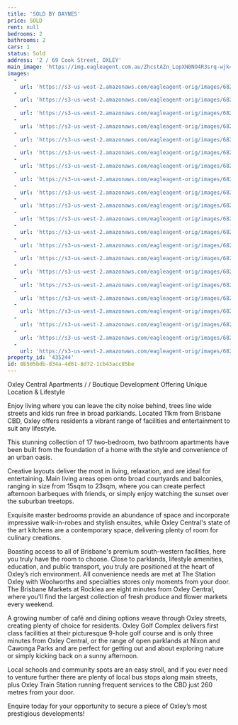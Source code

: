 ```yaml
---
title: 'SOLD BY DAYNES'
price: SOLD
rent: null
bedrooms: 2
bathrooms: 2
cars: 1
status: Sold
address: '2 / 69 Cook Street, OXLEY'
main_image: 'https://img.eagleagent.com.au/ZhcstAZn_LopXN0NO4R3srq-wjk=/1280x854/smart/https://s3-us-west-2.amazonaws.com/eagleagent-orig/images/6822155/130469038-image-M.jpg'
images:
  -
    url: 'https://s3-us-west-2.amazonaws.com/eagleagent-orig/images/6822175/130469038-image-U.jpg'
  -
    url: 'https://s3-us-west-2.amazonaws.com/eagleagent-orig/images/6822174/130469038-image-T.jpg'
  -
    url: 'https://s3-us-west-2.amazonaws.com/eagleagent-orig/images/6822173/130469038-image-S.jpg'
  -
    url: 'https://s3-us-west-2.amazonaws.com/eagleagent-orig/images/6822172/130469038-image-R.jpg'
  -
    url: 'https://s3-us-west-2.amazonaws.com/eagleagent-orig/images/6822171/130469038-image-Q.jpg'
  -
    url: 'https://s3-us-west-2.amazonaws.com/eagleagent-orig/images/6822170/130469038-image-P.jpg'
  -
    url: 'https://s3-us-west-2.amazonaws.com/eagleagent-orig/images/6822169/130469038-image-O.jpg'
  -
    url: 'https://s3-us-west-2.amazonaws.com/eagleagent-orig/images/6822168/130469038-image-N.jpg'
  -
    url: 'https://s3-us-west-2.amazonaws.com/eagleagent-orig/images/6822167/130469038-image-L.jpg'
  -
    url: 'https://s3-us-west-2.amazonaws.com/eagleagent-orig/images/6822166/130469038-image-K.jpg'
  -
    url: 'https://s3-us-west-2.amazonaws.com/eagleagent-orig/images/6822165/130469038-image-J.jpg'
  -
    url: 'https://s3-us-west-2.amazonaws.com/eagleagent-orig/images/6822164/130469038-image-I.jpg'
  -
    url: 'https://s3-us-west-2.amazonaws.com/eagleagent-orig/images/6822163/130469038-image-H.jpg'
  -
    url: 'https://s3-us-west-2.amazonaws.com/eagleagent-orig/images/6822162/130469038-image-G.jpg'
  -
    url: 'https://s3-us-west-2.amazonaws.com/eagleagent-orig/images/6822161/130469038-image-F.jpg'
  -
    url: 'https://s3-us-west-2.amazonaws.com/eagleagent-orig/images/6822160/130469038-image-E.jpg'
  -
    url: 'https://s3-us-west-2.amazonaws.com/eagleagent-orig/images/6822159/130469038-image-D.jpg'
  -
    url: 'https://s3-us-west-2.amazonaws.com/eagleagent-orig/images/6822158/130469038-image-C.jpg'
  -
    url: 'https://s3-us-west-2.amazonaws.com/eagleagent-orig/images/6822157/130469038-image-B.jpg'
  -
    url: 'https://s3-us-west-2.amazonaws.com/eagleagent-orig/images/6822156/130469038-image-A.jpg'
  -
    url: 'https://s3-us-west-2.amazonaws.com/eagleagent-orig/images/6822155/130469038-image-M.jpg'
property_id: '435244'
id: 0b505bdb-d34a-4d61-8d72-1cb43acc85be
---
```

Oxley Central Apartments / / Boutique Development Offering Unique Location & Lifestyle

Enjoy living where you can leave the city noise behind, trees line wide streets and kids run free in broad parklands. Located 11km from Brisbane CBD, Oxley offers residents a vibrant range of facilities and entertainment to suit any lifestyle.

This stunning collection of 17 two-bedroom, two bathroom apartments have been built from the foundation of a home with the style and convenience of an urban oasis.

Creative layouts deliver the most in living, relaxation, and are ideal for entertaining. Main living areas open onto broad courtyards and balconies, ranging in size from 15sqm to 23sqm, where you can create perfect afternoon barbeques with friends, or simply enjoy watching the sunset over the suburban treetops.

Exquisite master bedrooms provide an abundance of space and incorporate impressive walk-in-robes and stylish ensuites, while Oxley Central's state of the art kitchens are a contemporary space, delivering plenty of room for culinary creations.

Boasting access to all of Brisbane's premium south-western facilities, here you truly have the room to choose. Close to parklands, lifestyle amenities, education, and public transport, you truly are positioned at the heart of Oxley’s rich environment. All convenience needs are met at The Station Oxley with Woolworths and specialties stores only moments from your door. The Brisbane Markets at Rocklea are eight minutes from Oxley Central, where you'll find the largest collection of fresh produce and flower markets every weekend.

A growing number of café and dining options weave through Oxley streets, creating plenty of choice for residents. Oxley Golf Complex delivers first class facilities at their picturesque 9-hole golf course and is only three minutes from Oxley Central, or the range of open parklands at Nixon and Cawonga Parks and are perfect for getting out and about exploring nature or simply kicking back on a sunny afternoon.

Local schools and community spots are an easy stroll, and if you ever need to venture further there are plenty of local bus stops along main streets, plus Oxley Train Station running frequent services to the CBD just 260 metres from your door.

Enquire today for your opportunity to secure a piece of Oxley’s most prestigious developments!